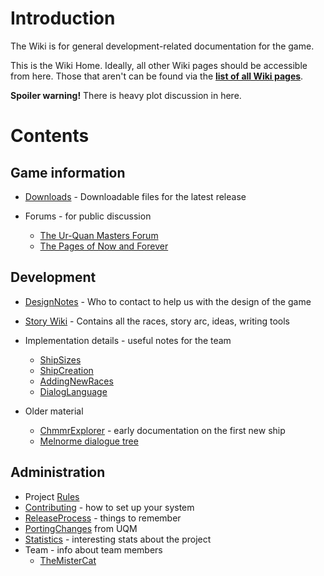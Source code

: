 # Introduction #

The Wiki is for general development-related documentation for the game.

This is the Wiki Home.  Ideally, all other Wiki pages should be accessible from here.  Those that aren't can be found via the **[list of all Wiki pages](http://code.google.com/p/project6014/w/list)**.

**Spoiler warning!** There is heavy plot discussion in here.

# Contents #

## Game information ##

  * [Downloads](Downloads.md) - Downloadable files for the latest release

  * Forums - for public discussion
    * [The Ur-Quan Masters Forum](http://forum.uqm.stack.nl/index.php?board=1.0)
    * [The Pages of Now and Forever](http://star-control.com/community/viewforum.php?f=9)

## Development ##

  * [DesignNotes](DesignNotes.md) - Who to contact to help us with the design of the game
  * [Story Wiki](http://code.google.com/p/story-creation/wiki/Welcome?tm=6) - Contains all the races, story arc, ideas, writing tools

  * Implementation details - useful notes for the team
    * [ShipSizes](ShipSizes.md)
    * [ShipCreation](ShipCreation.md)
    * [AddingNewRaces](AddingNewRaces.md)
    * [DialogLanguage](DialogLanguage.md)

  * Older material
    * [ChmmrExplorer](ChmmrExplorer.md) - early documentation on the first new ship
    * [Melnorme dialogue tree](http://code.google.com/p/project6014/source/browse/trunk/sc2/doc/mod/melnorme.png)

## Administration ##

  * Project [Rules](Rules.md)
  * [Contributing](Contributing.md) - how to set up your system
  * [ReleaseProcess](ReleaseProcess.md) - things to remember
  * [PortingChanges](PortingChanges.md) from UQM
  * [Statistics](Statistics.md) - interesting stats about the project
  * Team - info about team members
    * [TheMisterCat](TheMisterCat.md)